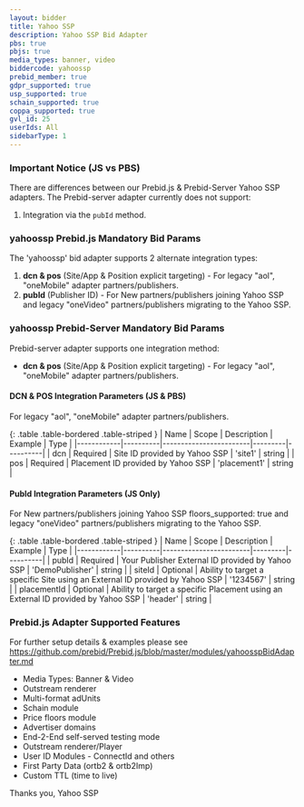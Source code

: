 ```yaml
---
layout: bidder
title: Yahoo SSP
description: Yahoo SSP Bid Adapter
pbs: true
pbjs: true
media_types: banner, video
biddercode: yahoossp
prebid_member: true
gdpr_supported: true
usp_supported: true
schain_supported: true
coppa_supported: true
gvl_id: 25
userIds: All
sidebarType: 1
---
```


### Important Notice (JS vs PBS)
There are differences between our Prebid.js & Prebid-Server Yahoo SSP adapters.
The Prebid-server adapter currently does not support:
1. Integration via the `pubId` method.

### yahoossp Prebid.js Mandatory Bid Params
The 'yahoossp' bid adapter supports 2 alternate integration types:
1. **dcn & pos** (Site/App & Position explicit targeting) - For legacy "aol", "oneMobile" adapter partners/publishers.
2. **pubId** (Publisher ID) - For New partners/publishers joining Yahoo SSP and legacy "oneVideo" partners/publishers migrating to the Yahoo SSP.
### yahoossp Prebid-Server Mandatory Bid Params
Prebid-server adapter supports one integration method:
* **dcn & pos** (Site/App & Position explicit targeting) - For legacy "aol", "oneMobile" adapter partners/publishers.
#### DCN & POS Integration Parameters (JS & PBS)
For legacy "aol", "oneMobile" adapter partners/publishers.

{: .table .table-bordered .table-striped }
| Name       | Scope    | Description            | Example | Type     |
|------------|----------|------------------------|---------|----------|
| dcn | Required | Site ID provided by Yahoo SSP | 'site1' | string |
| pos | Required | Placement ID provided by Yahoo SSP | 'placement1' | string |
#### PubId Integration Parameters (JS Only)
For New partners/publishers joining Yahoo SSP
floors_supported: true and legacy "oneVideo" partners/publishers migrating to the Yahoo SSP.

{: .table .table-bordered .table-striped }
| Name       | Scope    | Description            | Example | Type     |
|------------|----------|------------------------|---------|----------|
| pubId | Required | Your Publisher External ID provided by Yahoo SSP | 'DemoPublisher' | string |
| siteId | Optional | Ability to target a specific Site using an External ID provided by Yahoo SSP | '1234567' | string |
| placementId | Optional | Ability to target a specific Placement using an External ID provided by Yahoo SSP | 'header' | string |

### Prebid.js Adapter Supported Features
For further setup details & examples please see https://github.com/prebid/Prebid.js/blob/master/modules/yahoosspBidAdapter.md
* Media Types: Banner & Video
* Outstream renderer
* Multi-format adUnits
* Schain module
* Price floors module
* Advertiser domains
* End-2-End self-served testing mode
* Outstream renderer/Player
* User ID Modules - ConnectId and others
* First Party Data (ortb2 & ortb2Imp)
* Custom TTL (time to live)

Thanks you,
Yahoo SSP